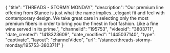 {
    "title": "THREADS - STORMY MONDAY",
    "description": "Our premium line offering from Stance is just what the name implies...elegant fit and feel with contemporary design. We take great care in selecting only the most premium fibers in order to bring you the finest in foot fashion. Like a fine wine served in its prime.",
    "channelid": "195753",
    "videoid": "3803711",
    "date_created": "1418323609",
    "date_modified": "1445037140",
    "type": "captivate",
    "layout": "channelVideo",
    "url": "\/stance\/threads-stormy-monday\/195753-3803711"
}